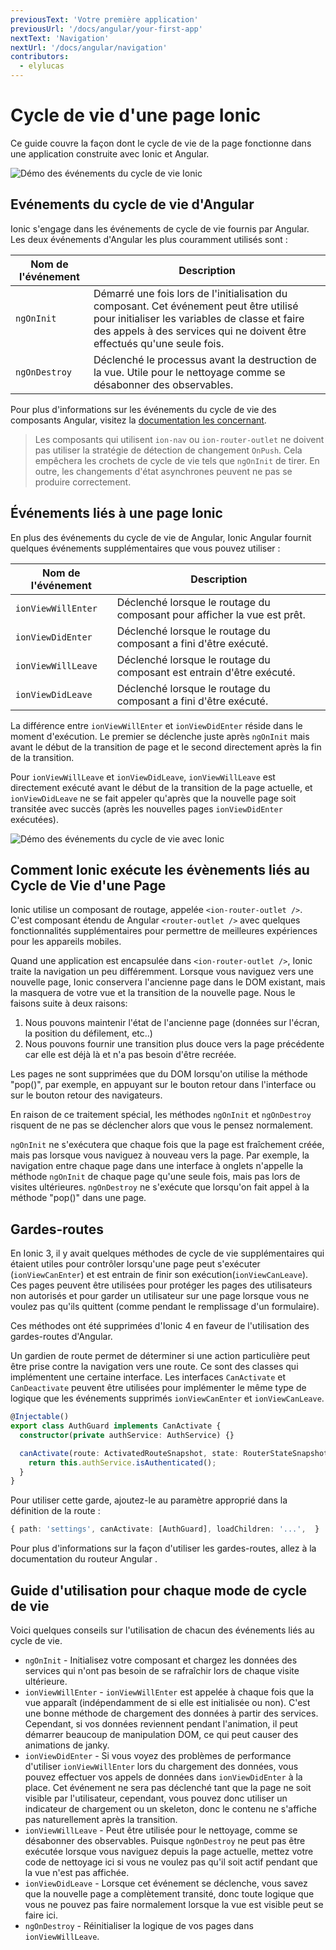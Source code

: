 ```yaml
---
previousText: 'Votre première application'
previousUrl: '/docs/angular/your-first-app'
nextText: 'Navigation'
nextUrl: '/docs/angular/navigation'
contributors:
  - elylucas
---
```


# Cycle de vie d'une page Ionic

Ce guide couvre la façon dont le cycle de vie de la page fonctionne dans une application construite avec Ionic et Angular.

![Démo des événements du cycle de vie Ionic](/docs/assets/img/guides/lifecycle/ioniclifecycle.png)

## Evénements du cycle de vie d'Angular

Ionic s'engage dans les événements de cycle de vie fournis par Angular. Les deux événements d'Angular les plus couramment utilisés sont :

| Nom de l'événement | Description                                                                                                                                                                                                          |
| ------------------ | -------------------------------------------------------------------------------------------------------------------------------------------------------------------------------------------------------------------- |
| `ngOnInit`         | Démarré une fois lors de l'initialisation du composant. Cet événement peut être utilisé pour initialiser les variables de classe et faire des appels à des services qui ne doivent être effectués qu'une seule fois. |
| `ngOnDestroy`      | Déclenché le processus avant la destruction de la vue. Utile pour le nettoyage comme se désabonner des observables.                                                                                                  |


Pour plus d'informations sur les événements du cycle de vie des composants Angular, visitez la [documentation les concernant](https://angular.io/guide/lifecycle-hooks).

> Les composants qui utilisent `ion-nav` ou `ion-router-outlet` ne doivent pas utiliser la stratégie de détection de changement `OnPush`. Cela empêchera les crochets de cycle de vie tels que `ngOnInit` de tirer. En outre, les changements d'état asynchrones peuvent ne pas se produire correctement.

## Événements liés à une page Ionic

En plus des événements du cycle de vie de Angular, Ionic Angular fournit quelques événements supplémentaires que vous pouvez utiliser :

| Nom de l'événement | Description                                                              |
| ------------------ | ------------------------------------------------------------------------ |
| `ionViewWillEnter` | Déclenché lorsque le routage du composant pour afficher la vue est prêt. |
| `ionViewDidEnter`  | Déclenché lorsque le routage du composant a fini d'être exécuté.         |
| `ionViewWillLeave` | Déclenché lorsque le routage du composant est entrain d'être exécuté.    |
| `ionViewDidLeave`  | Déclenché lorsque le routage du composant a fini d'être exécuté.         |


La différence entre `ionViewWillEnter` et `ionViewDidEnter` réside dans le moment d'exécution. Le premier se déclenche juste après `ngOnInit` mais avant le début de la transition de page et le second directement après la fin de la transition.

Pour `ionViewWillLeave` et `ionViewDidLeave`, `ionViewWillLeave` est directement exécuté avant le début de la transition de la page actuelle, et `ionViewDidLeave` ne se fait appeler qu'après que la nouvelle page soit transitée avec succès (après les nouvelles pages `ionViewDidEnter` exécutées).

![Démo des événements du cycle de vie avec Ionic](/docs/assets/img/guides/lifecycle/ioniclifecycle.gif)

## Comment Ionic exécute les évènements liés au Cycle de Vie d'une Page

Ionic utilise un composant de routage, appelée `<ion-router-outlet />`. C'est composant étendu de Angular `<router-outlet />` avec quelques fonctionnalités supplémentaires pour permettre de meilleures expériences pour les appareils mobiles.

Quand une application est encapsulée dans `<ion-router-outlet />`, Ionic traite la navigation un peu différemment. Lorsque vous naviguez vers une nouvelle page, Ionic conservera l'ancienne page dans le DOM existant, mais la masquera de votre vue et la transition de la nouvelle page. Nous le faisons suite à deux raisons:

1) Nous pouvons maintenir l'état de l'ancienne page (données sur l'écran, la position du défilement, etc..)  
2) Nous pouvons fournir une transition plus douce vers la page précédente car elle est déjà là et n'a pas besoin d'être recréée.

Les pages ne sont supprimées que du DOM lorsqu'on utilise la méthode "pop()", par exemple, en appuyant sur le bouton retour dans l'interface ou sur le bouton retour des navigateurs.

En raison de ce traitement spécial, les méthodes `ngOnInit` et `ngOnDestroy` risquent de ne pas se déclencher alors que vous le pensez normalement.

`ngOnInit` ne s'exécutera que chaque fois que la page est fraîchement créée, mais pas lorsque vous naviguez à nouveau vers la page. Par exemple, la navigation entre chaque page dans une interface à onglets n'appelle la méthode `ngOnInit` de chaque page qu'une seule fois, mais pas lors de visites ultérieures. `ngOnDestroy` ne s'exécute que lorsqu'on fait appel à la méthode "pop()" dans une page.

## Gardes-routes

En Ionic 3, il y avait quelques méthodes de cycle de vie supplémentaires qui étaient utiles pour contrôler lorsqu'une page peut s'exécuter (`ionViewCanEnter`) et est entrain de finir son exécution(`ionViewCanLeave`). Ces pages peuvent être utilisées pour protéger les pages des utilisateurs non autorisés et pour garder un utilisateur sur une page lorsque vous ne voulez pas qu'ils quittent (comme pendant le remplissage d'un formulaire).

Ces méthodes ont été supprimées d'Ionic 4 en faveur de l'utilisation des gardes-routes d'Angular.

Un gardien de route permet de déterminer si une action particulière peut être prise contre la navigation vers une route. Ce sont des classes qui implémentent une certaine interface. Les interfaces `CanActivate` et ` CanDeactivate ` peuvent être utilisées pour implémenter le même type de logique que les événements supprimés `ionViewCanEnter` et `ionViewCanLeave`.

```typescript
@Injectable()
export class AuthGuard implements CanActivate {
  constructor(private authService: AuthService) {}

  canActivate(route: ActivatedRouteSnapshot, state: RouterStateSnapshot) {
    return this.authService.isAuthenticated();
  }
}
```

Pour utiliser cette garde, ajoutez-le au paramètre approprié dans la définition de la route :

```typescript
{ path: 'settings', canActivate: [AuthGuard], loadChildren: '...',  }
```

Pour plus d'informations sur la façon d'utiliser les gardes-routes, allez à la documentation du routeur Angular [](https://angular.io/guide/router).

## Guide d'utilisation pour chaque mode de cycle de vie

Voici quelques conseils sur l'utilisation de chacun des événements liés au cycle de vie.

- `ngOnInit` - Initialisez votre composant et chargez les données des services qui n'ont pas besoin de se rafraîchir lors de chaque visite ultérieure.
- `ionViewWillEnter` - `ionViewWillEnter` est appelée à chaque fois que la vue apparaît (indépendamment de si elle est initialisée ou non). C'est une bonne méthode de chargement des données à partir des services. Cependant, si vos données reviennent pendant l'animation, il peut démarrer beaucoup de manipulation DOM, ce qui peut causer des animations de janky.
- `ionViewDidEnter` - Si vous voyez des problèmes de performance d'utiliser `ionViewWillEnter` lors du chargement des données, vous pouvez effectuer vos appels de données dans `ionViewDidEnter` à la place. Cet événement ne sera pas déclenché tant que la page ne soit visible par l'utilisateur, cependant, vous pouvez donc utiliser un indicateur de chargement ou un skeleton, donc le contenu ne s'affiche pas naturellement après la transition.
- `ionViewWillLeave` - Peut être utilisée pour le nettoyage, comme se désabonner des observables. Puisque `ngOnDestroy` ne peut pas être exécutée lorsque vous naviguez depuis la page actuelle, mettez votre code de nettoyage ici si vous ne voulez pas qu'il soit actif pendant que la vue n'est pas affichée.
- `ionViewDidLeave` - Lorsque cet événement se déclenche, vous savez que la nouvelle page a complètement transité, donc toute logique que vous ne pouvez pas faire normalement lorsque la vue est visible peut se faire ici.
- `ngOnDestroy` - Réinitialiser la logique de vos pages dans `ionViewWillLeave`.